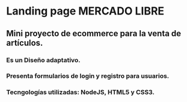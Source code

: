 # Landing page MERCADO LIBRE
## Mini proyecto de ecommerce para la venta de artículos.
### Es un Diseño adaptativo.
### Presenta formularios de login y registro para usuarios.
### Tecngologías utilizadas: NodeJS, HTML5 y CSS3.
